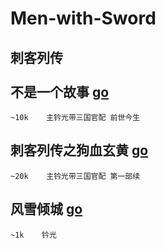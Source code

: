 # Men-with-Sword
刺客列传<br>
<br>
不是一个故事 [go](https://github.com/yiyiisfake/Men-with-Sword/blob/main/%E4%B8%8D%E6%98%AF%E4%B8%80%E4%B8%AA%E6%95%85%E4%BA%8B.txt)<br>
-----------
    ~10k    主钤光带三国官配 前世今生
刺客列传之狗血玄黄 [go](https://github.com/yiyiisfake/Men-with-Sword/blob/main/%E5%88%BA%E5%AE%A2%E5%88%97%E4%BC%A0%E4%B9%8B%E7%8B%97%E8%A1%80%E7%8E%84%E9%BB%84.txt)<br>
-----------
    ~20k    主钤光带三国官配 第一部续
风雪倾城 [go](https://github.com/yiyiisfake/Men-with-Sword/blob/main/%E9%A3%8E%E9%9B%AA%E5%80%BE%E5%9F%8E.txt)<br>
-----------
    ~1k    钤光
